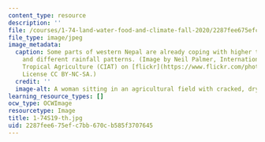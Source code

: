 ```yaml
---
content_type: resource
description: ''
file: /courses/1-74-land-water-food-and-climate-fall-2020/2287fee675efc7bb670cb585f3707645_1-74S19-th.jpg
file_type: image/jpeg
image_metadata:
  caption: Some parts of western Nepal are already coping with higher temperatures
    and different rainfall patterns. (Image by Neil Palmer, International Center for
    Tropical Agriculture (CIAT) on [flickr](https://www.flickr.com/photos/ciat/7350704058/).
    License CC BY-NC-SA.)
  credit: ''
  image-alt: A woman sitting in an agricultural field with cracked, dry earth.
learning_resource_types: []
ocw_type: OCWImage
resourcetype: Image
title: 1-74S19-th.jpg
uid: 2287fee6-75ef-c7bb-670c-b585f3707645
---
```

